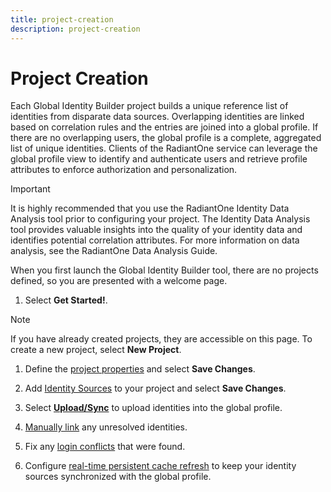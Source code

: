 ```yaml
---
title: project-creation
description: project-creation
---
```

         
# Project Creation

Each Global Identity Builder project builds a unique reference list of identities from disparate data sources. Overlapping identities are linked based on correlation rules and the entries are joined into a global profile. If there are no overlapping users, the global profile is a complete, aggregated list of unique identities. Clients of the RadiantOne service can leverage the global profile view to identify and authenticate users and retrieve profile attributes to enforce authorization and personalization.

>[!important]
>It is highly recommended that you use the RadiantOne Identity Data Analysis tool prior to configuring your project. The Identity Data Analysis tool provides valuable insights into the quality of your identity data and identifies potential correlation attributes. For more information on data analysis, see the RadiantOne Data Analysis Guide.

When you first launch the Global Identity Builder tool, there are no projects defined, so you are presented with a welcome page.

1. Select **Get Started!**.

>[!note]
>If you have already created projects, they are accessible on this page. To create a new project, select **New Project**.

1. Define the [project properties](#project-properties) and select **Save Changes**.

2. Add [Identity Sources](#identity-sources) to your project and select **Save Changes**.

3. Select [**Upload/Sync**](#upload) to upload identities into the global profile.

4. [Manually link](#manual-identity-administration) any unresolved identities.

5. Fix any [login conflicts](#login-conflict-analysis) that were found.

6. Configure [real-time persistent cache refresh](#persistent-cache-with-real-time-refresh) to keep your identity sources synchronized with the global profile.
